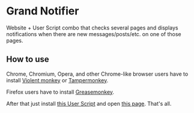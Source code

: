 # Grand Notifier
Website + User Script combo that checks several pages and displays notifications when there are new messages/posts/etc. on one of those pages.
## How to use
Chrome, Chromium, Opera, and other Chrome-like browser users have to install [Violent monkey](https://chrome.google.com/webstore/detail/violent-monkey/jinjaccalgkegednnccohejagnlnfdag) or [Tampermonkey](https://chrome.google.com/webstore/detail/tampermonkey/dhdgffkkebhmkfjojejmpbldmpobfkfo).

Firefox users have to install [Greasemonkey](https://addons.mozilla.org/firefox/addon/greasemonkey/).

After that just install [this User Script](https://tithen-firion.github.io/grand-notifier/javascripts/grand-notifier.user.js) and open [this page](https://tithen-firion.github.io/grand-notifier/). That's all.
